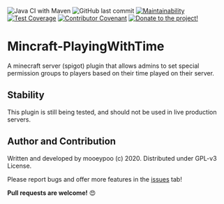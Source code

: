 ![Java CI with Maven](https://github.com/mooeypoo/PlayingWithTime/workflows/Java%20CI%20with%20Maven/badge.svg) ![GitHub last commit](https://img.shields.io/github/last-commit/mooeypoo/PlayingWithTime) [![Maintainability](https://api.codeclimate.com/v1/badges/ba8dfbdc3905b70cbcb5/maintainability)](https://codeclimate.com/github/mooeypoo/PlayingWithTime/maintainability) [![Test Coverage](https://api.codeclimate.com/v1/badges/ba8dfbdc3905b70cbcb5/test_coverage)](https://codeclimate.com/github/mooeypoo/PlayingWithTime/test_coverage) [![Contributor Covenant](https://img.shields.io/badge/Contributor%20Covenant-v2.0%20adopted-ff69b4.svg)](code_of_conduct.md) [![Donate to the project!](https://img.shields.io/badge/Buy%20me%20a%20coffee!-Donate-ff69b4?style=flat)](https://ko-fi.com/mooeypoo)


# Mincraft-PlayingWithTime

A minecraft server (spigot) plugin that allows admins to set special permission groups to players based on their time played on their server.

## Stability

This plugin is still being tested, and should not be used in live production servers.

## Author and Contribution

Written and developed by mooeypoo (c) 2020. Distributed under GPL-v3 License.

Please report bugs and offer more features in the [issues](https://github.com/mooeypoo/PlayingWithTime/issues) tab!

**Pull requests are welcome!** :heart_eyes:
